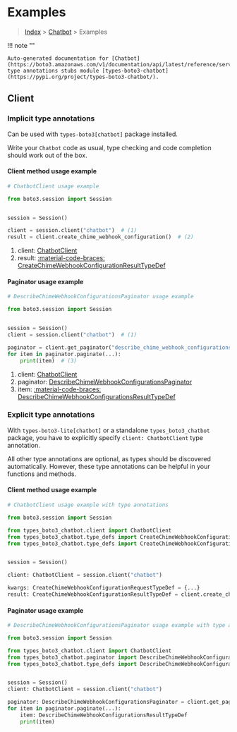 # Examples

> [Index](../README.md) > [Chatbot](./README.md) > Examples

!!! note ""

    Auto-generated documentation for [Chatbot](https://boto3.amazonaws.com/v1/documentation/api/latest/reference/services/chatbot.html#chatbot)
    type annotations stubs module [types-boto3-chatbot](https://pypi.org/project/types-boto3-chatbot/).

## Client

### Implicit type annotations

Can be used with `types-boto3[chatbot]` package installed.

Write your `Chatbot` code as usual,
type checking and code completion should work out of the box.


#### Client method usage example

```python
# ChatbotClient usage example

from boto3.session import Session


session = Session()

client = session.client("chatbot")  # (1)
result = client.create_chime_webhook_configuration()  # (2)
```

1. client: [ChatbotClient](./client.md)
2. result: [:material-code-braces: CreateChimeWebhookConfigurationResultTypeDef](./type_defs.md#createchimewebhookconfigurationresulttypedef)



#### Paginator usage example

```python
# DescribeChimeWebhookConfigurationsPaginator usage example

from boto3.session import Session


session = Session()
client = session.client("chatbot")  # (1)

paginator = client.get_paginator("describe_chime_webhook_configurations")  # (2)
for item in paginator.paginate(...):
    print(item)  # (3)
```

1. client: [ChatbotClient](./client.md)
2. paginator: [DescribeChimeWebhookConfigurationsPaginator](./paginators.md#describechimewebhookconfigurationspaginator)
3. item: [:material-code-braces: DescribeChimeWebhookConfigurationsResultTypeDef](./type_defs.md#describechimewebhookconfigurationsresulttypedef)




### Explicit type annotations

With `types-boto3-lite[chatbot]`
or a standalone `types_boto3_chatbot` package, you have to explicitly specify `client: ChatbotClient` type annotation.

All other type annotations are optional, as types should be discovered automatically.
However, these type annotations can be helpful in your functions and methods.


#### Client method usage example

```python
# ChatbotClient usage example with type annotations

from boto3.session import Session

from types_boto3_chatbot.client import ChatbotClient
from types_boto3_chatbot.type_defs import CreateChimeWebhookConfigurationResultTypeDef
from types_boto3_chatbot.type_defs import CreateChimeWebhookConfigurationRequestTypeDef


session = Session()

client: ChatbotClient = session.client("chatbot")

kwargs: CreateChimeWebhookConfigurationRequestTypeDef = {...}
result: CreateChimeWebhookConfigurationResultTypeDef = client.create_chime_webhook_configuration(**kwargs)
```



#### Paginator usage example

```python
# DescribeChimeWebhookConfigurationsPaginator usage example with type annotations

from boto3.session import Session

from types_boto3_chatbot.client import ChatbotClient
from types_boto3_chatbot.paginator import DescribeChimeWebhookConfigurationsPaginator
from types_boto3_chatbot.type_defs import DescribeChimeWebhookConfigurationsResultTypeDef


session = Session()
client: ChatbotClient = session.client("chatbot")

paginator: DescribeChimeWebhookConfigurationsPaginator = client.get_paginator("describe_chime_webhook_configurations")
for item in paginator.paginate(...):
    item: DescribeChimeWebhookConfigurationsResultTypeDef
    print(item)
```




